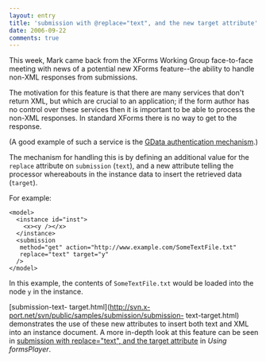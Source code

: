 ```yaml
---
layout: entry
title: 'submission with @replace="text", and the new target attribute'
date: 2006-09-22
comments: true
---
```

This week, Mark came back from the XForms Working Group face-to-face meeting
with news of a potential new XForms feature--the ability to handle non-XML
responses from submissions.

<!-- more -->

  
The motivation for this feature is that there are many services that don't
return XML, but which are crucial to an application; if the form author has no
control over these services then it is important to be able to process the
non-XML responses. In standard XForms there is no way to get to the response.

  
(A good example of such a service is the [GData authentication
mechanism](http://code.google.com/apis/accounts/AuthForWebApps.html).)

  
The mechanism for handling this is by defining an additional value for the
`replace` attribute on `submission` (`text`), and a new attribute telling the
processor whereabouts in the instance data to insert the retrieved data
(`target`).

  
For example:

  

    
      
    <model>  
      <instance id="inst">  
        <x><y /></x>  
      </instance>  
      <submission  
       method="get" action="http://www.example.com/SomeTextFile.txt"  
       replace="text" target="y"  
      />  
    </model>  
    

  
  
In this example, the contents of `SomeTextFile.txt` would be loaded into the
node `y` in the instance.

  
[submission-text-
target.html](http://svn.x-port.net/svn/public/samples/submission/submission-
text-target.html) demonstrates the use of these new attributes to insert both
text and XML into an instance document. A more in-depth look at this feature
can be seen in [submission with replace="text", and the target
attribute](http://skimstone.x-port.net/node/422) in _Using formsPlayer_.

